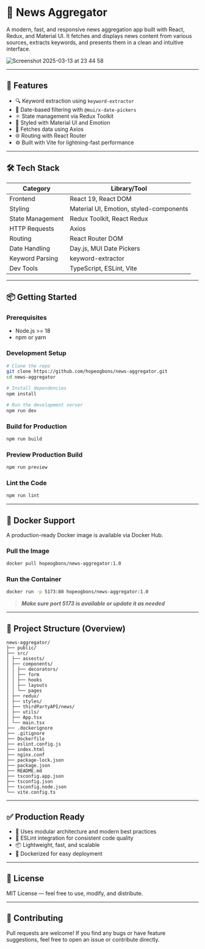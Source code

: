 # 📰 News Aggregator

A modern, fast, and responsive news aggregation app built with React, Redux, and Material UI. It fetches and displays news content from various sources, extracts keywords, and presents them in a clean and intuitive interface.

![Screenshot 2025-03-13 at 23 44 58](https://github.com/user-attachments/assets/e3ea655d-caeb-407e-9f77-6c4bb0ab10ef)

---

## 🚀 Features

- 🔍 Keyword extraction using `keyword-extractor`
- 📅 Date-based filtering with `@mui/x-date-pickers`
- ⚛️ State management via Redux Toolkit
- 💅 Styled with Material UI and Emotion
- 📡 Fetches data using Axios
- 🌐 Routing with React Router
- ⚙️ Built with Vite for lightning-fast performance

---

## 🛠️ Tech Stack

| Category         | Library/Tool                            |
| ---------------- | --------------------------------------- |
| Frontend         | React 19, React DOM                     |
| Styling          | Material UI, Emotion, styled-components |
| State Management | Redux Toolkit, React Redux              |
| HTTP Requests    | Axios                                   |
| Routing          | React Router DOM                        |
| Date Handling    | Day.js, MUI Date Pickers                |
| Keyword Parsing  | keyword-extractor                       |
| Dev Tools        | TypeScript, ESLint, Vite                |

---

## 📦 Getting Started

### Prerequisites

- Node.js >= 18
- npm or yarn

### Development Setup

```bash
# Clone the repo
git clone https://github.com/hopeogbons/news-aggregator.git
cd news-aggregator

# Install dependencies
npm install

# Run the development server
npm run dev
```

### Build for Production

```bash
npm run build
```

### Preview Production Build

```bash
npm run preview
```

### Lint the Code

```bash
npm run lint
```

---

## 🐳 Docker Support

A production-ready Docker image is available via Docker Hub.

### Pull the Image

```bash
docker pull hopeogbons/news-aggregator:1.0
```

### Run the Container

```bash
docker run -p 5173:80 hopeogbons/news-aggregator:1.0
```

> **_Make sure port 5173 is available or update it as needed_**

---

## 📁 Project Structure (Overview)

```
news-aggregator/
├── public/
├── src/
│ ├── assests/
│ ├── components/
│ │ ├── decorators/
│ │ ├── form
│ │ ├── hooks
│ │ ├── layouts
│ │ └── pages
│ ├── redux/
│ ├── styles/
│ ├── thirdPartyAPI/news/
│ ├── utils/
│ ├── App.tsx
│ └── main.tsx
├── .dockerignore
├── .gitignore
├── Dockerfile
├── eslint.config.js
├── index.html
├── nginx.conf
├── package-lock.json
├── package.json
├── README.md
├── tsconfig.app.json
├── tsconfig.json
├── tsconfig.node.json
└── vite.config.ts
```

---

## ✅ Production Ready

- 🔐 Uses modular architecture and modern best practices
- 🧪 ESLint integration for consistent code quality
- 📦 Lightweight, fast, and scalable
- 🐳 Dockerized for easy deployment

---

## 📄 License

MIT License — feel free to use, modify, and distribute.

---

## 🙌 Contributing

Pull requests are welcome! If you find any bugs or have feature suggestions, feel free to open an issue or contribute directly.
